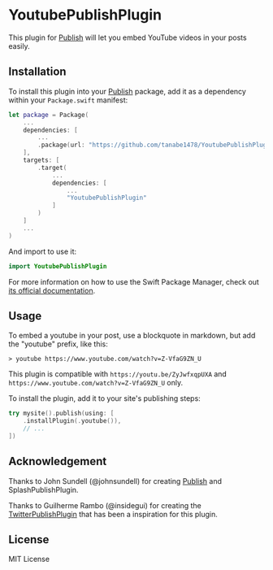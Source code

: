 # YoutubePublishPlugin

This plugin for [Publish](https://github.com/JohnSundell/Publish) will let you embed YouTube videos in your posts easily.

## Installation

To install this plugin into your [Publish](https://github.com/johnsundell/publish) package, add it as a dependency within your `Package.swift` manifest:

```swift
let package = Package(
    ...
    dependencies: [
        ...
        .package(url: "https://github.com/tanabe1478/YoutubePublishPlugin.git", from: "0.1.0")
    ],
    targets: [
        .target(
            ...
            dependencies: [
                ...
                "YoutubePublishPlugin"
            ]
        )
    ]
    ...
)
```

And import to use it:

```swift
import YoutubePublishPlugin
```

For more information on how to use the Swift Package Manager, check out [its official documentation](https://github.com/apple/swift-package-manager/tree/master/Documentation).

## Usage

To embed a youtube in your post, use a blockquote in markdown, but add the "youtube" prefix, like this:

```
> youtube https://www.youtube.com/watch?v=Z-VfaG9ZN_U
```

This plugin is compatible with `https://youtu.be/ZyJwfxqpUXA` and `https://www.youtube.com/watch?v=Z-VfaG9ZN_U` only.


To install the plugin, add it to your site's publishing steps:

```swift
try mysite().publish(using: [
    .installPlugin(.youtube()),
    // ...
])
```

## Acknowledgement
Thanks to John Sundell (@johnsundell) for creating [Publish](https://github.com/johnsundell/publish) and SplashPublishPlugin.

Thanks to Guilherme Rambo (@insidegui) for creating the [TwitterPublishPlugin](https://github.com/insidegui/TwitterPublishPlugin) that has been a inspiration for this plugin.


## License

MIT License
